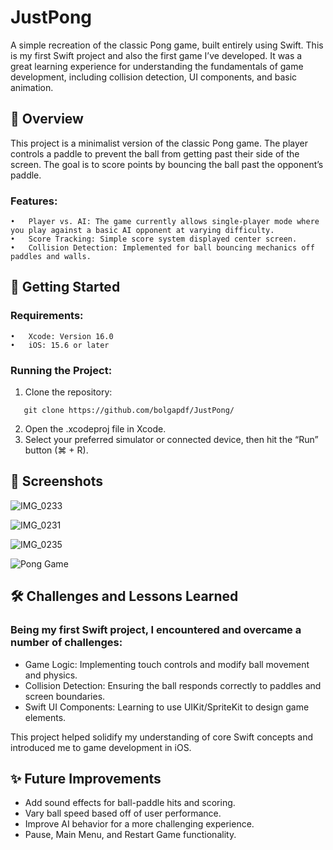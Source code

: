 # **JustPong**

A simple recreation of the classic Pong game, built entirely using Swift. This is my first Swift project and also the first game I’ve developed. It was a great learning experience for understanding the fundamentals of game development, including collision detection, UI components, and basic animation.

## 📜 Overview

This project is a minimalist version of the classic Pong game. The player controls a paddle to prevent the ball from getting past their side of the screen. The goal is to score points by bouncing the ball past the opponent’s paddle.

### Features:

	•	Player vs. AI: The game currently allows single-player mode where you play against a basic AI opponent at varying difficulty.
	•	Score Tracking: Simple score system displayed center screen.
	•	Collision Detection: Implemented for ball bouncing mechanics off paddles and walls.

## 🚀 Getting Started

### Requirements:

	•	Xcode: Version 16.0
	•	iOS: 15.6 or later

### Running the Project:
1.	Clone the repository:
 
```
   git clone https://github.com/bolgapdf/JustPong/
```
2.	Open the .xcodeproj file in Xcode.
3.	Select your preferred simulator or connected device, then hit the “Run” button (⌘ + R).

## 📸 Screenshots
![IMG_0233](https://github.com/user-attachments/assets/9e4847c1-4e74-4a1d-9ae1-2099cc76819a)

![IMG_0231](https://github.com/user-attachments/assets/891caecc-e56f-4500-9c49-6312ee1d1af5)

![IMG_0235](https://github.com/user-attachments/assets/a3417550-c3ce-4c38-b70f-cb8bde61b0ce)

![Pong Game](./assets/pong_game.gif)

## 🛠️ Challenges and Lessons Learned

### Being my first Swift project, I encountered and overcame a number of challenges:

  * Game Logic: Implementing touch controls and modify ball movement and physics.
  * Collision Detection: Ensuring the ball responds correctly to paddles and screen boundaries.
  * Swift UI Components: Learning to use UIKit/SpriteKit to design game elements.

This project helped solidify my understanding of core Swift concepts and introduced me to game development in iOS.

## ✨ Future Improvements
  * Add sound effects for ball-paddle hits and scoring.
  * Vary ball speed based off of user performance.
  * Improve AI behavior for a more challenging experience.
  * Pause, Main Menu, and Restart Game functionality.





